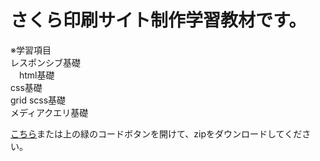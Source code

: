 
# さくら印刷サイト制作学習教材です。
  ※学習項目  
  レスポンシブ基礎  
　html基礎  
  css基礎  
  grid scss基礎  
  メディアクエリ基礎  
 
 

[こちら](https://github.com/Schues/lecture/archive/refs/heads/main.zip)または上の緑のコードボタンを開けて、zipをダウンロードしてください。
